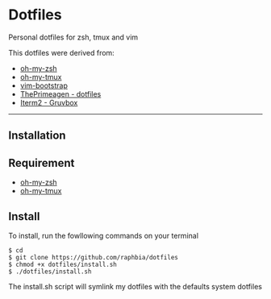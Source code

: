 # Dotfiles

Personal dotfiles for zsh, tmux and vim

This dotfiles were derived from:
- [oh-my-zsh](https://ohmyz.sh/)
- [oh-my-tmux](https://github.com/gpakosz/.tmux#tmux)
- [vim-bootstrap](https://vim-bootstrap.com/)
- [ThePrimeagen - dotfiles](https://github.com/erkrnt/awesome-streamerrc/tree/master/ThePrimeagen)
- [Iterm2 - Gruvbox](https://github.com/herrbischoff/iterm2-gruvbox)

---

## Installation
## Requirement
- [oh-my-zsh](https://ohmyz.sh/#install)
- [oh-my-tmux](https://github.com/gpakosz/.tmux#installation)

## Install
To install, run the fowllowing commands on your terminal

```
$ cd
$ git clone https://github.com/raphbia/dotfiles
$ chmod +x dotfiles/install.sh
$ ./dotfiles/install.sh
```

The install.sh script will symlink my dotfiles with the defaults system dotfiles
